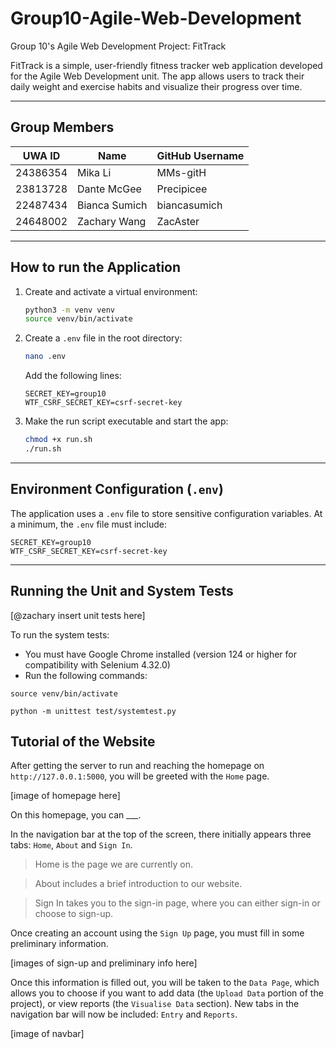 # Group10-Agile-Web-Development
Group 10's Agile Web Development Project: FitTrack

FitTrack is a simple, user-friendly fitness tracker web application developed for the Agile Web Development unit. The app allows users to track their daily weight and exercise habits and visualize their progress over time.

---

## Group Members

| UWA ID       | Name             | GitHub Username   |
|--------------|------------------|-------------------|
| 24386354     | Mika Li          | MMs-gitH          |
| 23813728     | Dante McGee      | Precipicee        |
| 22487434     | Bianca Sumich    | biancasumich      |
| 24648002     | Zachary Wang     | ZacAster          |

---

## How to run the Application
1. Create and activate a virtual environment:
   ```bash
   python3 -m venv venv
   source venv/bin/activate
   ```

2. Create a `.env` file in the root directory:
   ```bash
   nano .env
   ```

   Add the following lines:
   ```env
   SECRET_KEY=group10
   WTF_CSRF_SECRET_KEY=csrf-secret-key
   ```

3. Make the run script executable and start the app:
   ```bash
   chmod +x run.sh
   ./run.sh
   ```

---

## Environment Configuration (`.env`)

The application uses a `.env` file to store sensitive configuration variables. At a minimum, the `.env` file must include:

```env
SECRET_KEY=group10
WTF_CSRF_SECRET_KEY=csrf-secret-key
```

---

## Running the Unit and System Tests

[@zachary insert unit tests here]

To run the system tests:
- You must have Google Chrome installed (version 124 or higher for compatibility with Selenium 4.32.0)
- Run the following commands:

`source venv/bin/activate`

`python -m unittest test/systemtest.py`

## Tutorial of the Website

After getting the server to run and reaching the homepage on `http://127.0.0.1:5000`, you will be greeted with the `Home` page.

[image of homepage here]

On this homepage, you can ___.

In the navigation bar at the top of the screen, there initially appears three tabs: `Home`, `About` and `Sign In`.

> Home is the page we are currently on.

> About includes a brief introduction to our website.

> Sign In takes you to the sign-in page, where you can either sign-in or choose to sign-up.

Once creating an account using the `Sign Up` page, you must fill in some preliminary information.

[images of sign-up and preliminary info here]

Once this information is filled out, you will be taken to the `Data Page`, which allows you to choose if you want to add data (the `Upload Data` portion of the project), or view reports (the `Visualise Data` section). New tabs in the navigation bar will now be included: `Entry` and `Reports`.

[image of navbar]

